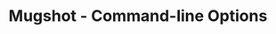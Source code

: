 ---
title: Mugshot - Command-line Options
permalink: "/mugshot-docs/command-line/"
redirect_to: https://github.com/bluesabre/mugshot/wiki/Command-Line-Options
---